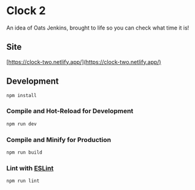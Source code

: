 # Clock 2

An idea of Oats Jenkins, brought to life so you can check what time it is!

## Site

[https://clock-two.netlify.app/](https://clock-two.netlify.app/)

## Development

```sh
npm install
```

### Compile and Hot-Reload for Development

```sh
npm run dev
```

### Compile and Minify for Production

```sh
npm run build
```

### Lint with [ESLint](https://eslint.org/)

```sh
npm run lint
```
